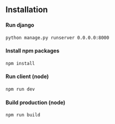 ## Installation 
#### Run django 
```python manage.py runserver 0.0.0.0:8000```

#### Install npm packages
```npm install```

#### Run client (node)
```npm run dev```

#### Build production (node)
```npm run build```
